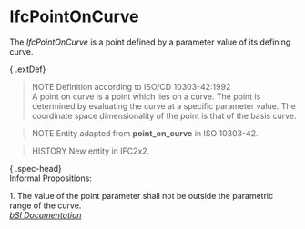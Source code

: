 IfcPointOnCurve
===============
The _IfcPointOnCurve_ is a point defined by a parameter value of its defining
curve.  
  
{ .extDef}  
> NOTE  Definition according to ISO/CD 10303-42:1992  
> A point on curve is a point which lies on a curve. The point is determined
> by evaluating the curve at a specific parameter value. The coordinate space
> dimensionality of the point is that of the basis curve.  
  
> NOTE  Entity adapted from **point_on_curve** in ISO 10303-42.  
  
> HISTORY  New entity in IFC2x2.  
  
{ .spec-head}  
Informal Propositions:  
  
1\. The value of the point parameter shall not be outside the parametric range
of the curve.  
[ _bSI
Documentation_](https://standards.buildingsmart.org/IFC/DEV/IFC4_2/FINAL/HTML/schema/ifcgeometryresource/lexical/ifcpointoncurve.htm)


